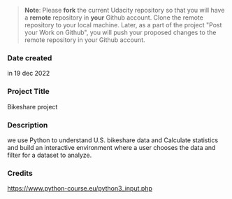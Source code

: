 >**Note**: Please **fork** the current Udacity repository so that you will have a **remote** repository in **your** Github account. Clone the remote repository to your local machine. Later, as a part of the project "Post your Work on Github", you will push your proposed changes to the remote repository in your Github account.

### Date created
in 19 dec 2022

### Project Title
Bikeshare project 

### Description
we use Python to understand U.S. bikeshare data and Calculate statistics and build an interactive environment where a user chooses the data and filter for a dataset to analyze.


### Credits
https://www.python-course.eu/python3_input.php



